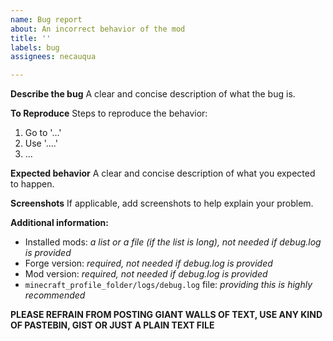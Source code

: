 ```yaml
---
name: Bug report
about: An incorrect behavior of the mod
title: ''
labels: bug
assignees: necauqua

---
```


**Describe the bug**
A clear and concise description of what the bug is.

**To Reproduce**
Steps to reproduce the behavior:
1. Go to '...'
2. Use '....'
3. ...

**Expected behavior**
A clear and concise description of what you expected to happen.

**Screenshots**
If applicable, add screenshots to help explain your problem.

**Additional information:**
- Installed mods: *a list or a file (if the list is long), not needed if debug.log is provided*
- Forge version: *required, not needed if debug.log is provided*
- Mod version: *required, not needed if debug.log is provided*
- `minecraft_profile_folder/logs/debug.log` file: *providing this is highly recommended*

**PLEASE REFRAIN FROM POSTING GIANT WALLS OF TEXT, USE ANY KIND OF PASTEBIN, GIST OR JUST A PLAIN TEXT FILE**
